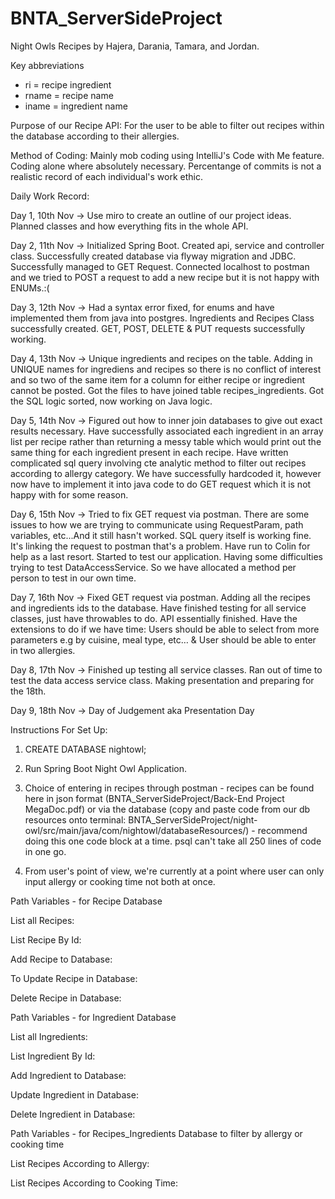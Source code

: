 # BNTA_ServerSideProject

Night Owls Recipes by Hajera, Darania, Tamara, and Jordan. 

Key abbreviations 
- ri = recipe ingredient 
- rname = recipe name
- iname = ingredient name

Purpose of our Recipe API: For the user to be able to filter out recipes within the database according to their allergies.

Method of Coding: Mainly mob coding using IntelliJ's Code with Me feature. Coding alone where absolutely necessary. Percentange of commits is not a realistic record of each individual's work ethic.

Daily Work Record:

Day 1, 10th Nov -> Use miro to create an outline of our project ideas. Planned classes and how everything fits in the whole API.

Day 2, 11th Nov -> Initialized Spring Boot. Created api, service and controller class. Successfully created database via flyway migration and JDBC. Successfully managed to GET Request. Connected localhost to postman and we tried to POST a request to add a new recipe but it is not happy with ENUMs.:(

Day 3, 12th Nov -> Had a syntax error fixed, for enums and have implemented them from java into postgres. Ingredients and Recipes Class successfully created. GET, POST, DELETE & PUT requests successfully working.

Day 4, 13th Nov -> Unique ingredients and recipes on the table. Adding in UNIQUE names for ingrediens and recipes so there is no conflict of interest and so two of the same item for a column for either recipe or ingredient cannot be posted. Got the files to have joined table recipes_ingredients. Got the SQL logic sorted, now working on Java logic.

Day 5, 14th Nov -> Figured out how to inner join databases to give out exact results necessary. Have successfully associated each ingredient in an array list per recipe rather than returning a messy table which would print out the same thing for each ingredient present in each recipe. Have written complicated sql query involving cte analytic method to filter out recipes according to allergy category. We have successfully hardcoded it, however now have to implement it into java code to do GET request which it is not happy with for some reason.

Day 6, 15th Nov -> Tried to fix GET request via postman. There are some issues to how we are trying to communicate using RequestParam, path variables, etc...And it still hasn't worked. SQL query itself is working fine. It's linking the request to postman that's a problem. Have run to Colin for help as a last resort. Started to test our application. Having some difficulties trying to test DataAccessService. So we have allocated a method per person to test in our own time.

Day 7, 16th Nov -> Fixed GET request via postman. Adding all the recipes and ingredients ids to the database. Have finished testing for all service classes, just have throwables to do. API essentially finished. Have the extensions to do if we have time: Users should be able to select from more parameters e.g by cuisine, meal type, etc… & User should be able to enter in two allergies. 

Day 8, 17th Nov -> Finished up testing all service classes. Ran out of time to test the data access service class. Making presentation and preparing for the 18th.

Day 9, 18th Nov -> Day of Judgement aka Presentation Day

Instructions For Set Up:

1) CREATE DATABASE nightowl;

2) Run Spring Boot Night Owl Application.

3) Choice of entering in recipes through postman - recipes can be found here in json format (BNTA_ServerSideProject/Back-End Project MegaDoc.pdf) or via the database (copy and paste code from our db resources onto terminal: BNTA_ServerSideProject/night-owl/src/main/java/com/nightowl/databaseResources/) - recommend doing this one code block at a time. psql can't take all 250 lines of code in one go.

4) From user's point of view, we're currently at a point where user can only input allergy or cooking time not both at once.


Path Variables - for Recipe Database 

List all Recipes:

List Recipe By Id:

Add Recipe to Database:

To Update Recipe in Database:

Delete Recipe in Database:


Path Variables - for Ingredient Database 

List all Ingredients:

List Ingredient By Id:

Add Ingredient to Database:

Update Ingredient in Database:

Delete Ingredient in Database:


Path Variables - for Recipes_Ingredients Database to filter by allergy or cooking time

List Recipes According to Allergy:

List Recipes According to Cooking Time:






